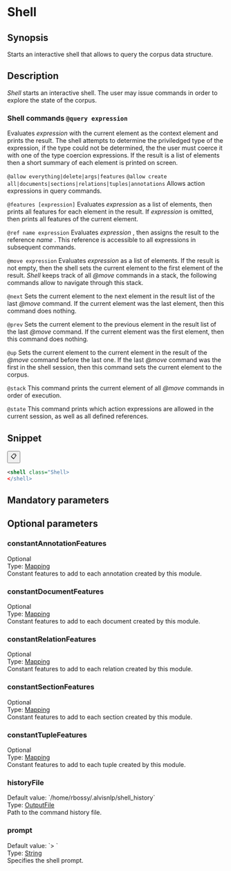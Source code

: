<h1 class="module">Shell</h1>

## Synopsis

Starts an interactive shell that allows to query the corpus data structure.

## Description

 *Shell* starts an interactive shell. The user may issue commands in order to explore the state of the corpus.

### Shell commands `@query expression` 
Evaluates *expression* with the current element as the context element and prints the result. The shell attempts to determine the priviledged type of the expression, if the type could not be determined, the the user must coerce it with one of the type coercion expressions. If the result is a list of elements then a short summary of each element is printed on screen.

 `@allow everything|delete|args|features` 
 `@allow create all|documents|sections|relations|tuples|annotations` 
Allows action expressions in query commands.

 `@features [expression]` 
Evaluates *expression* as a list of elements, then prints all features for each element in the result. If *expression* is omitted, then prints all features of the current element.

 `@ref name expression` 
Evaluates *expression* , then assigns the result to the reference *name* . This reference is accessible to all expressions in subsequent commands.

 `@move expression` 
Evaluates *expression* as a list of elements. If the result is not empty, then the shell sets the current element to the first element of the result. *Shell* keeps track of all *@move* commands in a stack, the following commands allow to navigate through this stack.

 `@next` 
Sets the current element to the next element in the result list of the last *@move* command. If the current element was the last element, then this command does nothing.

 `@prev` 
Sets the current element to the previous element in the result list of the last *@move* command. If the current element was the first element, then this command does nothing.

 `@up` 
Sets the current element to the current element in the result of the *@move* command before the last one. If the last *@move* command was the first in the shell session, then this command sets the current element to the corpus.

 `@stack` 
This command prints the current element of all *@move* commands in order of execution.

 `@state` 
This command prints which action expressions are allowed in the current session, as well as all defined references.

## Snippet



<button class="copy-code-button" title="Copy to clipboard" onclick="copy_code(this)">📋</button>
```xml
<shell class="Shell>
</shell>
```

## Mandatory parameters

## Optional parameters

<h3 id="constantAnnotationFeatures" class="param">constantAnnotationFeatures</h3>

<div class="param-level param-level-optional">Optional
</div>
<div class="param-type">Type: <a href="../converter/fr.inra.maiage.bibliome.alvisnlp.core.module.types.Mapping" class="converter">Mapping</a>
</div>
Constant features to add to each annotation created by this module.

<h3 id="constantDocumentFeatures" class="param">constantDocumentFeatures</h3>

<div class="param-level param-level-optional">Optional
</div>
<div class="param-type">Type: <a href="../converter/fr.inra.maiage.bibliome.alvisnlp.core.module.types.Mapping" class="converter">Mapping</a>
</div>
Constant features to add to each document created by this module.

<h3 id="constantRelationFeatures" class="param">constantRelationFeatures</h3>

<div class="param-level param-level-optional">Optional
</div>
<div class="param-type">Type: <a href="../converter/fr.inra.maiage.bibliome.alvisnlp.core.module.types.Mapping" class="converter">Mapping</a>
</div>
Constant features to add to each relation created by this module.

<h3 id="constantSectionFeatures" class="param">constantSectionFeatures</h3>

<div class="param-level param-level-optional">Optional
</div>
<div class="param-type">Type: <a href="../converter/fr.inra.maiage.bibliome.alvisnlp.core.module.types.Mapping" class="converter">Mapping</a>
</div>
Constant features to add to each section created by this module.

<h3 id="constantTupleFeatures" class="param">constantTupleFeatures</h3>

<div class="param-level param-level-optional">Optional
</div>
<div class="param-type">Type: <a href="../converter/fr.inra.maiage.bibliome.alvisnlp.core.module.types.Mapping" class="converter">Mapping</a>
</div>
Constant features to add to each tuple created by this module.

<h3 id="historyFile" class="param">historyFile</h3>

<div class="param-level param-level-default-value">Default value: `/home/rbossy/.alvisnlp/shell_history`
</div>
<div class="param-type">Type: <a href="../converter/fr.inra.maiage.bibliome.util.files.OutputFile" class="converter">OutputFile</a>
</div>
Path to the command history file.

<h3 id="prompt" class="param">prompt</h3>

<div class="param-level param-level-default-value">Default value: `> `
</div>
<div class="param-type">Type: <a href="../converter/java.lang.String" class="converter">String</a>
</div>
Specifies the shell prompt.

